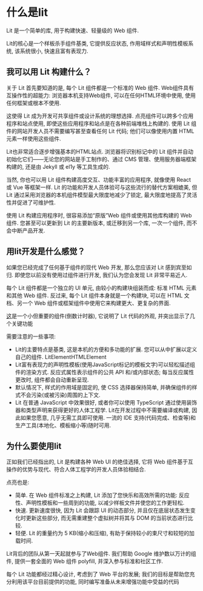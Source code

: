 # 什么是lit

Lit 是一个简单的库, 用于构建快速、轻量级的 Web 组件.

Lit的核心是一个样板杀手组件基类, 它提供反应状态, 作用域样式和声明性模板系统, 该系统很小, 快速且富有表现力.

## 我可以用 Lit 构建什么？

关于 Lit 首先要知道的是, 每个 Lit 组件都是一个标准的 Web
组件. Web组件具有互操作性的超能力: 浏览器本机支持Web组件, 可以在任何HTML环境中使用, 使用任何框架或根本不使用.

这使得 Lit
成为开发可共享组件或设计系统的理想选择. 点亮组件可以跨多个应用程序和站点使用, 即使这些应用程序和站点是在各种前端堆栈上构建的. 使用
Lit 组件的网站开发人员不需要编写甚至查看任何 Lit 代码; 他们可以像使用内置 HTML
元素一样使用这些组件.

Lit也非常适合逐步增强基本的HTML站点. 浏览器将识别标记中的 Lit
组件并自动初始化它们——无论您的网站是手工制作的、通过 CMS
管理、使用服务器端框架构建的, 还是由 Jekyll 或 el1y 等工具生成的.

当然, 你也可以用 Lit 组件构建高度交互、功能丰富的应用程序, 就像使用 React 或 Vue
等框架一样. Lit 的功能和开发人员体验可与这些流行的替代方案相媲美, 但 Lit
通过采用浏览器的本机组件模型最大限度地减少了锁定, 最大限度地提高了灵活性并促进了可维护性.

使用 Lit 构建应用程序时, 很容易添加“原版”Web 组件或使用其他库构建的 Web
组件. 您甚至可以更新到 Lit
的主要新版本, 或迁移到另一个库, 一次一个组件, 而不会中断产品开发.

## 用lit开发是什么感觉？

如果您已经完成了任何基于组件的现代 Web 开发, 那么您应该对 Lit
感到宾至如归. 即使您以前没有使用过组件进行开发, 我们认为您会发现 Lit 非常平易近人.

每个 Lit 组件都是一个独立的 UI 单元, 由较小的构建块组装而成: 标准 HTML 元素和其他
Web 组件. 反过来, 每个 Lit 组件本身就是一个构建块, 可以在 HTML 文档、另一个 Web
组件或框架组件中使用它来构建更大、更复杂的界面.

[这](https://lit.dev/playground/#sample=docs/what-is-lit)是一个小但重要的组件(倒数计时器), 它说明了
Lit 代码的外观, 并突出显示了几个关键功能

需要注意的一些事项:

* Lit的主要特点是基类, 这是本机的方便和多功能的扩展. 您可以从中扩展以定义自己的组件. LitElementHTMLElement
* Lit富有表现力的声明性模板(使用JavaScript标记的模板文字)可以轻松描述组件的渲染方式.
  反应式属性表示组件的公共 API
  和/或内部状态; 每当反应属性更改时, 组件都会自动重新呈现.
* 默认情况下, 样式的作用域是固定的, 使 CSS
  选择器保持简单, 并确保组件的样式不会污染(或被污染)周围的上下文.
* Lit 在普通 JavaScript 中效果很好, 或者你可以使用 TypeScript
  通过使用装饰器和类型声明来获得更好的人体工程学.
  Lit在开发过程中不需要编译或构建, 因此如果您愿意, 几乎无需工具即可使用. 一流的 IDE
  支持(代码完成、检查等)和生产工具(本地化、模板缩小等)随时可用.

## 为什么要使用lit

正如我们已经指出的, Lit 是构建各种 Web UI 的绝佳选择, 它将 Web
组件基于互操作的优势与现代、符合人体工程学的开发人员体验相结合.

点亮也是:

* 简单. 在 Web 组件标准之上构建, Lit
  添加了您快乐和高效所需的功能: 反应性、声明性模板和一些周到的功能, 以减少样板文件并使您的工作更轻松.
* 快速. 更新速度很快, 因为 Lit 会跟踪 UI
  的动态部分, 并且仅在底层状态发生变化时更新这些部分, 而无需重建整个虚拟树并将其与
  DOM 的当前状态进行比较.
* 轻便. Lit 的重量约为 5 KB(缩小和压缩), 有助于保持较小的束尺寸和较短的加载时间.

Lit背后的团队从第一天起就参与了Web组件. 我们帮助 Google
维护数以万计的组件, 提供一套全面的 Web 组件 polyfill, 并深入参与标准和社区工作.

每个 Lit 功能都经过精心设计, 考虑到了 Web
平台的发展; 我们的目标是帮助您充分利用该平台目前提供的功能, 同时编写准备从未来增强功能中受益的代码
